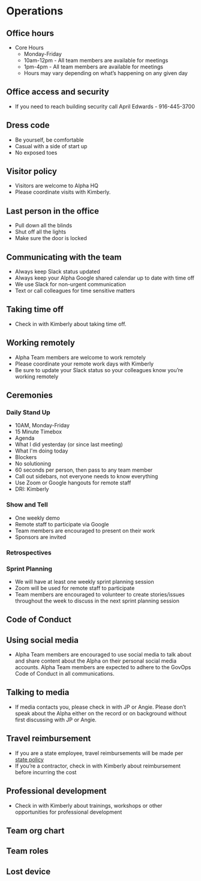 # Operations

## Office hours
  * Core Hours
    * Monday-Friday
    * 10am-12pm - All team members are available for meetings
    * 1pm-4pm - All team members are available for meetings
    * Hours may vary depending on what’s happening on any given day

## Office access and security
  * If you need to reach building security call April Edwards - 916-445-3700

## Dress code
  * Be yourself, be comfortable
  * Casual with a side of start up
  * No exposed toes

## Visitor policy
  * Visitors are welcome to Alpha HQ
  * Please coordinate visits with Kimberly.

## Last person in the office
  * Pull down all the blinds
  * Shut off all the lights
  * Make sure the door is locked

## Communicating with the team
  * Always keep Slack status updated 
  * Always keep your Alpha Google shared calendar up to date with time off
  * We use Slack for non-urgent communication
  * Text or call colleagues for time sensitive matters

## Taking time off
  * Check in with Kimberly about taking time off.

## Working remotely 
  * Alpha Team members are welcome to work remotely 
  * Please coordinate your remote work days with Kimberly 
  * Be sure to update your Slack status so your colleagues know you’re working remotely

## Ceremonies

### Daily Stand Up
 * 10AM, Monday-Friday
 * 15 Minute Timebox  
 * Agenda
  * What I did yesterday (or since last meeting)
  * What I'm doing today
  * Blockers
 * No solutioning
 * 60 seconds per person, then pass to any team member
 * Call out sidebars, not everyone needs to know everything
 * Use Zoom or Google hangouts for remote staff
 * DRI: Kimberly
 
### Show and Tell 
 * One weekly demo
 * Remote staff to participate via Google
 * Team members are encouraged to present on their work
 * Sponsors are invited

### Retrospectives

### Sprint Planning
 * We will have at least one weekly sprint planning session
 * Zoom will be used for remote staff to participate
 * Team members are encouraged to volunteer to create stories/issues throughout the week to discuss in the next sprint planning session
 
## Code of Conduct

## Using social media
 * Alpha Team members are encouraged to use social media to talk about and share content about the Alpha on their personal social media accounts. Alpha Team members are expected to adhere to the GovOps Code of Conduct in all communications.
 
## Talking to media
 * If media contacts you, please check in with JP or Angie. Please don’t speak about the Alpha either on the record or on background without first discussing with JP or Angie.

## Travel reimbursement
  * If you are a state employee, travel reimbursements will be made per [state policy](https://www.calhr.ca.gov/employees/pages/travel-reimbursements.aspx)
  * If you’re a contractor, check in with Kimberly about reimbursement before incurring the cost
 
## Professional development 
  * Check in with Kimberly about trainings, workshops or other opportunities for professional development
 
## Team org chart
 
## Team roles 

## Lost device


